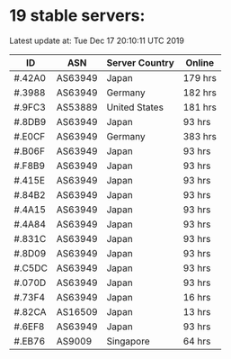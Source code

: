 # 19 stable servers:

Latest update at: Tue Dec 17 20:10:11 UTC 2019

| ID | ASN | Server Country | Online |
| -- | --- | -------------- | ------ |
| #.42A0 | AS63949 | Japan | 179 hrs |
| #.3988 | AS63949 | Germany | 182 hrs |
| #.9FC3 | AS53889 | United States | 181 hrs |
| #.8DB9 | AS63949 | Japan | 93 hrs |
| #.E0CF | AS63949 | Germany | 383 hrs |
| #.B06F | AS63949 | Japan | 93 hrs |
| #.F8B9 | AS63949 | Japan | 93 hrs |
| #.415E | AS63949 | Japan | 93 hrs |
| #.84B2 | AS63949 | Japan | 93 hrs |
| #.4A15 | AS63949 | Japan | 93 hrs |
| #.4A84 | AS63949 | Japan | 93 hrs |
| #.831C | AS63949 | Japan | 93 hrs |
| #.8D09 | AS63949 | Japan | 93 hrs |
| #.C5DC | AS63949 | Japan | 93 hrs |
| #.070D | AS63949 | Japan | 93 hrs |
| #.73F4 | AS63949 | Japan | 16 hrs |
| #.82CA | AS16509 | Japan | 13 hrs |
| #.6EF8 | AS63949 | Japan | 93 hrs |
| #.EB76 | AS9009 | Singapore | 64 hrs |

